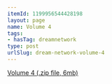 ```yaml
---
itemId: 1199956544428198
layout: page
name: Volume 4
tags:
- hasTag: dreamnetwork
type: post
urlSlug: dream-network-volume-4
---
```

<a href="files/Volume_4.zip" download>Volume 4 (.zip file, 6mb)</a>